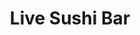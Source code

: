 ---
layout: place
title: "Live Sushi Bar"
permalink: /california/san-francisco/live-sushi-bar.html
stateAbbr: CA
stateName: California
cityName: San Francisco
seo:
  name: "Live Sushi Bar"
  type: Restaurant
  links: http://www.livesushibar.com/
description: "Wood-paneled Japanese neighborhood venue serving rolls, sashimi, live preparations & bento boxes. Looking for sushi in San Francisco, California? Check out L..."
place_id: ChIJtSa-BDN-j4ARVOuKy9mDdhw
photos:
  - name: >-
      places/ChIJtSa-BDN-j4ARVOuKy9mDdhw/photos/AeeoHcJa-kiSHxPjjojsMjQVODkaSCBMy5rtwPjjgzbohiYXk8KTIwA_nNn9PK7xyO-dyqQaUNgr-chpOkT3qIxDG0BDkG1FSIpkqKqc9PZXnJrlvtREbfKetPmVljqQk0AQcGc9pSijPJrD4F-L56ha-YVWaWI4P3mhWQcbyEoOr1aCXA6za8btRLZEgg3BH5StKaS9xjn4WS60bi6cw0LLxsi6uV2VxA_UyP0gnQb4Dmd09FzN1E32TEXYGcA9FEigBL2vME7yOuyMnyIOHjXglviNqoJaqFZl8aT3eDXzPAoTYw
    widthPx: 1200
    heightPx: 1500
    authorAttributions:
      - displayName: Live Sushi Bar
        uri: https://maps.google.com/maps/contrib/111533785196597427413
        photoUri: >-
          https://lh3.googleusercontent.com/a-/ALV-UjWg5oMGhkFjHwCDkMojqRvJi6BoA9qETnLkBNYgkEtc8mMR2zE=s100-p-k-no-mo
    flagContentUri: >-
      https://www.google.com/local/imagery/report/?cb_client=maps_api_places.places_api&image_key=!1e10!2sAF1QipORPA26K8R4W-m2fKIjXDWmeKsGaYtldJwTUBT6&hl=en-US
    googleMapsUri: >-
      https://www.google.com/maps/place//data=!3m4!1e2!3m2!1sAF1QipORPA26K8R4W-m2fKIjXDWmeKsGaYtldJwTUBT6!2e10!4m2!3m1!1s0x808f7e3304be26b5:0x1c7683d9cb8aeb54
  - name: >-
      places/ChIJtSa-BDN-j4ARVOuKy9mDdhw/photos/AeeoHcI7moMbOye8Ayv2guuo08CZ9zm3E_NK0NA49OspVnE1AQ4giGS9d2dTCb_VL9tSv5BTDyKqmdARWTqanqDO2qYqcJgkQpBRHqYeTkABid7Ab7qateyHOPr6V2m6IScZXGqjX2asKd6fPcsujZpWIhZVZt7lIkUuqLxOQONFzZbntn2aCE7_V4bAHQITy44Kw667-b8cjirXBGBnAujo9b2j9JaTyPaKmfACZJSz13WK0INIdKW0Zq_IZ9lv6Jh5NUPU3VF58ZjwfZkoykeYo52iDXtTb3t1SyDmCn1tZUipvw
    widthPx: 1200
    heightPx: 1500
    authorAttributions:
      - displayName: Live Sushi Bar
        uri: https://maps.google.com/maps/contrib/111533785196597427413
        photoUri: >-
          https://lh3.googleusercontent.com/a-/ALV-UjWg5oMGhkFjHwCDkMojqRvJi6BoA9qETnLkBNYgkEtc8mMR2zE=s100-p-k-no-mo
    flagContentUri: >-
      https://www.google.com/local/imagery/report/?cb_client=maps_api_places.places_api&image_key=!1e10!2sAF1QipNLLUdTwSoUt0IfxA3rtuE2BAsO9LNRcd-vNT3F&hl=en-US
    googleMapsUri: >-
      https://www.google.com/maps/place//data=!3m4!1e2!3m2!1sAF1QipNLLUdTwSoUt0IfxA3rtuE2BAsO9LNRcd-vNT3F!2e10!4m2!3m1!1s0x808f7e3304be26b5:0x1c7683d9cb8aeb54
  - name: >-
      places/ChIJtSa-BDN-j4ARVOuKy9mDdhw/photos/AeeoHcIOEiueNrIVkHHbdL9KNtBG9U4KjxosQZ16KZy9BHI3-cLgnffRlPzxfByp9iT8befnk1-o4J_9WAomO8t6gx6goQmlDqV8oRQlLZ5BJ2-BVmiUICbChri-_KC7tN3YjEjfMbMj23P5R4pCaVF6K2XCRb3mac787iIDmFi28ONerlIhZpfzOn2PZYR1Zd10X75PMGSU61_TuLKJmCYGgeDxCXNWH2FgGttBmP9MCgJRCM97vtU3VDlB9s69qQE0UAU7C3XSRU3BvIUqOTiiFkaTiRKb8uuCRuaYkSXcHBhKtjdLfqS80vi098zwTzqXuhkKik4UqjuZ54-wrz6ltoPEIDxXdathscMdRhDoKUbOdQ9FZb3wF0eTGxuE4a0GbNn1BahdaW-P_QaVa6APmsSTH1tHxvs7ZlB4cip3NMPbWQ
    widthPx: 4080
    heightPx: 3072
    authorAttributions:
      - displayName: Jessica C
        uri: https://maps.google.com/maps/contrib/112515412570435993286
        photoUri: >-
          https://lh3.googleusercontent.com/a-/ALV-UjXTZudVm8H0JZBCtoG1Yj21thQZqGk1mH6MeijRwj-uXHl_efk-Xw=s100-p-k-no-mo
    flagContentUri: >-
      https://www.google.com/local/imagery/report/?cb_client=maps_api_places.places_api&image_key=!1e10!2sCIHM0ogKEICAgMCwzonMRw&hl=en-US
    googleMapsUri: >-
      https://www.google.com/maps/place//data=!3m4!1e2!3m2!1sCIHM0ogKEICAgMCwzonMRw!2e10!4m2!3m1!1s0x808f7e3304be26b5:0x1c7683d9cb8aeb54
  - name: >-
      places/ChIJtSa-BDN-j4ARVOuKy9mDdhw/photos/AeeoHcIhLZ72noEDdRCVMFEJbm41P7jt9DOjNsC-ghNX5RIkieADsjcg2wiuQ99-PHH803Ci5zn6vujJjH5Heb96qZkDL3mGHFKWy1GF0mS0aTYFnoVrgvbbl9-7RhYLtw98PgBXkOZORVnU-uPUqji7wB9BKFUXTo5AP6zSYeNG9Ao9m7JwnTUNsGTr60AY1La0EUgur2ZVYegUZbV3UcgBsDYmLN_wRWSc8XtRgrUtC3cRaIHaakixK940OI_crOny8mTCBgwP5k1mjnO_d6yIMtDdh7Z6KJMe8ck7uypWc7svHa0Elo2demzJwEYtgMz_L0ajKsxB-Kmpz0lmi4a0k4cAeO8XHqsPC4BA8yJ-t7t0jegH3ymSNOyO7CncJRRbseG9m-nHzNPTVieosEhalstux9Eviezp4473rG0oKyc
    widthPx: 3540
    heightPx: 2377
    authorAttributions:
      - displayName: Alzila
        uri: https://maps.google.com/maps/contrib/104697953974124489732
        photoUri: >-
          https://lh3.googleusercontent.com/a-/ALV-UjUBGmPMuR0Nj40Ns5NtKwnK2bQ8A-KdNZlGKk18ESN0L0iNGNX9=s100-p-k-no-mo
    flagContentUri: >-
      https://www.google.com/local/imagery/report/?cb_client=maps_api_places.places_api&image_key=!1e10!2sCIHM0ogKEICAgMDgjo7ebQ&hl=en-US
    googleMapsUri: >-
      https://www.google.com/maps/place//data=!3m4!1e2!3m2!1sCIHM0ogKEICAgMDgjo7ebQ!2e10!4m2!3m1!1s0x808f7e3304be26b5:0x1c7683d9cb8aeb54
  - name: >-
      places/ChIJtSa-BDN-j4ARVOuKy9mDdhw/photos/AeeoHcJ9-ve-kWye7TJTKBLPvH9AcDbrT0YcaXc0rA-rb85X9V9m_FTxU7Nshizt6NvI3dbA17zDsvkaJ3SVuY_WL2DqTy4zT2xbTk6nmQpp1W5UmNGdG46OAaacHf5nTCvynnrxXVSPjTRjn0yUf58OhWNphjOUhCzSycYBKGV6RCF6hBDtTWP0pUYJ15lztWany_CC3oLk1yy539v45i2hgrxqV3alU6fJUBZnbg3PFF-EpGhAmCvf1rxhjmP9qkA9dBrjYxDA3F1X8Nwgxw_xZRyhtgApqIyZMZcWJjXSsYK9PePco6J-bZcgOcNQkm_HUBW6hWEeFSWyUVY4w7p7nclmq9QdTyZCHlrMMQn3gJB3wSGMVemNLiBA4gmg1EiAyJ8t89zxe-s7z63ppx_Eqr3rYjev49ZzD_rmkEK0n_SRjmU1
    widthPx: 1312
    heightPx: 1312
    authorAttributions:
      - displayName: Trap Speed 1320
        uri: https://maps.google.com/maps/contrib/107721404123505875377
        photoUri: >-
          https://lh3.googleusercontent.com/a-/ALV-UjVPir16NqDk30VJ3ieukWXeNZebRCillilQeouOFFJbkgxNyPvfFQ=s100-p-k-no-mo
    flagContentUri: >-
      https://www.google.com/local/imagery/report/?cb_client=maps_api_places.places_api&image_key=!1e10!2sCIHM0ogKEICAgICnzvvgvAE&hl=en-US
    googleMapsUri: >-
      https://www.google.com/maps/place//data=!3m4!1e2!3m2!1sCIHM0ogKEICAgICnzvvgvAE!2e10!4m2!3m1!1s0x808f7e3304be26b5:0x1c7683d9cb8aeb54
  - name: >-
      places/ChIJtSa-BDN-j4ARVOuKy9mDdhw/photos/AeeoHcKAjIQE8qkqr5ITAxbLuxr7ZDRxI5c1YLsXbwRNyIKfWd1O9dCT9_vdONobvht4K46qNpacjvhPcACyKlXXAvbENLOTR0usj9Ghsv-mCCItDHLlmpU1IaMzQ0neTkfJCu6Zs5JtSMCICBLX5mdMwGtGUyPYUeJ32ZLhtbAkX0fkohRN3Qve5AxSbyIH1AmHJMokvyK0Cp3dmBRT6fYIEQKcpwOUAqEdnTSqZwO2oTnAWI98esGPIW9PsvPYsJOEW28QwF77jXAWcslq_OHQuTuuAZwRTRc0do40BzRObVIlAYUNJ1jY_KSadYw6B3dK8b35XzqMsXZ9xSHrKWPG3GhZkvmG0JwwWwvme0KlDibOmhHYK8hlmCD3VRKXiBbXnPdESdhSCCgAw5GaZFjH2QzWdZnwo8Sf0uJ8OYJpLs3f1vpn
    widthPx: 3024
    heightPx: 4032
    authorAttributions:
      - displayName: Christopher Chen
        uri: https://maps.google.com/maps/contrib/117089558398418755430
        photoUri: >-
          https://lh3.googleusercontent.com/a-/ALV-UjURFHqZFo9Ufmt4Qir-wxK_ocmkOd0AtluQ1J3Ytoyq1MOa-kOf=s100-p-k-no-mo
    flagContentUri: >-
      https://www.google.com/local/imagery/report/?cb_client=maps_api_places.places_api&image_key=!1e10!2sCIHM0ogKEICAgICZ4-3O9wE&hl=en-US
    googleMapsUri: >-
      https://www.google.com/maps/place//data=!3m4!1e2!3m2!1sCIHM0ogKEICAgICZ4-3O9wE!2e10!4m2!3m1!1s0x808f7e3304be26b5:0x1c7683d9cb8aeb54
  - name: >-
      places/ChIJtSa-BDN-j4ARVOuKy9mDdhw/photos/AeeoHcKmMuTQAMbJFNHELcaUVJz_fbLM1xDR5TFe-OxgUfDNnEj3a4ft12GZTvdFaLqjHbTQCv1-vFkf6zd20WQkxNwVseD89_fFxU-I5NsnT7yVeFmfiJMtt7HXn4D6RLQMVY2NNowxXIXrDpKkA2jx7p06U7i9JalU7cuBZKiH67OytH0d59fBiDktfVjguSNL1INr5fU1187Wf58wE09UifYx6c9QYFAKR52TkiC1cf7Y7yeLAfg02OreBw8ZFfv2zJU_BqedrZqP73SBW58PpcKFh1y_1JYFUdsgX21_Wtnkfg
    widthPx: 1200
    heightPx: 1500
    authorAttributions:
      - displayName: Live Sushi Bar
        uri: https://maps.google.com/maps/contrib/111533785196597427413
        photoUri: >-
          https://lh3.googleusercontent.com/a-/ALV-UjWg5oMGhkFjHwCDkMojqRvJi6BoA9qETnLkBNYgkEtc8mMR2zE=s100-p-k-no-mo
    flagContentUri: >-
      https://www.google.com/local/imagery/report/?cb_client=maps_api_places.places_api&image_key=!1e10!2sAF1QipOfN9Y1UeMbZzWV8nAqZmASd3m24oTpeYS3c3Vd&hl=en-US
    googleMapsUri: >-
      https://www.google.com/maps/place//data=!3m4!1e2!3m2!1sAF1QipOfN9Y1UeMbZzWV8nAqZmASd3m24oTpeYS3c3Vd!2e10!4m2!3m1!1s0x808f7e3304be26b5:0x1c7683d9cb8aeb54
  - name: >-
      places/ChIJtSa-BDN-j4ARVOuKy9mDdhw/photos/AeeoHcIJg_7eWtkO-QFqzX3jtHM5N9HEqFst7JnsDwKJLW10-na25vzgW_Jh3K6B5ZRNGDU1-8JHwij-Oc6ffRKVcf7qBb3oyEAH6NkB1Y6g1RqQQdH6e8MSnV4iG8Q_4zmgLrKNyC_K6RyVKzXWZKzSD2PHYpyQE4rozCFGJc3gmN0ZACybcPXJX6hV32rJxdFg9i2iHyWwjEHd--nL_NWiVJG3zpSBrL0jYnnBBwY-5VwOq_fYU5QO1WV_Xq6pMpksuxsl8JS58-8nJ2MI-2bJRsBy_mmW8-uabKeVdSt0u4nhFDqPkFTFrJVXH0zJ8r4cs02sJYnZ--bjtuSeDlF1lUZveo19u_EQ8ToBFnwRlv5gb4MDad1AYta9DC2hjPC9Jc5oTik-kjNQZbHw7PR28TgjA_rnZb90VMLJy8R4sNgmGg
    widthPx: 4032
    heightPx: 3024
    authorAttributions:
      - displayName: Shaun Wang
        uri: https://maps.google.com/maps/contrib/118427088283194942718
        photoUri: >-
          https://lh3.googleusercontent.com/a-/ALV-UjWQ1Euwus5Ni_ICeehXenXSJIrWMjMX-MheyS4vviCZEx7DAuXYIw=s100-p-k-no-mo
    flagContentUri: >-
      https://www.google.com/local/imagery/report/?cb_client=maps_api_places.places_api&image_key=!1e10!2sCIHM0ogKEICAgIDhn7mkEg&hl=en-US
    googleMapsUri: >-
      https://www.google.com/maps/place//data=!3m4!1e2!3m2!1sCIHM0ogKEICAgIDhn7mkEg!2e10!4m2!3m1!1s0x808f7e3304be26b5:0x1c7683d9cb8aeb54
  - name: >-
      places/ChIJtSa-BDN-j4ARVOuKy9mDdhw/photos/AeeoHcJU5JJSsa9V3JQMsdzsh1aiC92yWAtB5VTwRx0rSIrW0GklAWpXXz5ilPHste0XvImybXtT6R_fbh09JrSqxU0IU0jJkArtQpW7b0WduuySUtzTPcL6eWzVQ0o6bKgwmVh12Iz0NJTA4poblQNz0uNaAy1voe8iToUe404A1u4zV-hwqKJ63vOt-h49SLjuwYzKEDFAzO7ansovL3U1doTz-T2B3DggN-QjV_mW21vgp8rn5bRQnpZPVaZZYQqPwvQITtPDUhDX0eNdQKUpxiOOxz1S4yQBEVjwK7w4ZcplMq-F_V6t5-ijx0VsnHgPAvQkbyunV-kiYt4FzZyLH5f1DSmG8RMmXDCuxfyEnhqBYIa8I59xYwQZMy49ozGq3iVi9kBYYB9LUmnaD5AKRevGJWj8wl1qs2HN0wz8ZDcLgaw
    widthPx: 3024
    heightPx: 4032
    authorAttributions:
      - displayName: Alzila
        uri: https://maps.google.com/maps/contrib/104697953974124489732
        photoUri: >-
          https://lh3.googleusercontent.com/a-/ALV-UjUBGmPMuR0Nj40Ns5NtKwnK2bQ8A-KdNZlGKk18ESN0L0iNGNX9=s100-p-k-no-mo
    flagContentUri: >-
      https://www.google.com/local/imagery/report/?cb_client=maps_api_places.places_api&image_key=!1e10!2sCIHM0ogKEICAgMDgjo7erQE&hl=en-US
    googleMapsUri: >-
      https://www.google.com/maps/place//data=!3m4!1e2!3m2!1sCIHM0ogKEICAgMDgjo7erQE!2e10!4m2!3m1!1s0x808f7e3304be26b5:0x1c7683d9cb8aeb54
  - name: >-
      places/ChIJtSa-BDN-j4ARVOuKy9mDdhw/photos/AeeoHcJe23Eanr0jkSv1HEvaszFH22t_Bvb8eIdd1nm2gCjJRASrn8comTZaCU05Kt4HNkvsBI2wWS8287rp6Sk7PCcKZMTzu3KP5x_8nBSrghu3OfSV2ukzFubYGnf-087HvQmwR-nIZbN05uaBJbEmdbOSR0tsivoa2aAs4iGzBPrJwKaVlWc-4Xjci-lACUVh81QlHJjupUph6hSjpsY0MeTliA92Enj4E9ZcMqFxpHc0ppzQdRiRTScWtHMTOnR3ffy-7NNtUCdOBcyiUVrhX9dDYzjOKVnk5qKIAgbDssHcjrwELBjw0-k1Ouqm6GBH_vgaVdj5oRMLy3kNp7_ew0u-ogUFnZx86Vmn0VFVLkgkQp-4gqRae_NKh_a88AgmBsByfGvQVLqfNx3Z1Le6ODda-WTS39E5zSXloxLDRXZIFw
    widthPx: 4032
    heightPx: 3024
    authorAttributions:
      - displayName: Carolin Sturtevant
        uri: https://maps.google.com/maps/contrib/100732144508450381038
        photoUri: >-
          https://lh3.googleusercontent.com/a-/ALV-UjUsQajwy7m0OU3HfTk2OWyOm0MpOaEP25a5yIt4NSU9WHnJMtairw=s100-p-k-no-mo
    flagContentUri: >-
      https://www.google.com/local/imagery/report/?cb_client=maps_api_places.places_api&image_key=!1e10!2sCIHM0ogKEICAgIDb_oDodw&hl=en-US
    googleMapsUri: >-
      https://www.google.com/maps/place//data=!3m4!1e2!3m2!1sCIHM0ogKEICAgIDb_oDodw!2e10!4m2!3m1!1s0x808f7e3304be26b5:0x1c7683d9cb8aeb54
address: 2001 17th St, San Francisco, CA 94103, USA
street: 2001 17th St
city: San Francisco
state: CA
zip: '94103'
country: USA
neighborhood: Potrero Hill
latitude: '37.764602'
longitude: '-122.403712'
accessibility_options:
  wheelchairAccessibleEntrance: true
  wheelchairAccessibleSeating: true
business_status: OPERATIONAL
name: Live Sushi Bar
google_maps_links:
  directionsUri: >-
    https://www.google.com/maps/dir//''/data=!4m7!4m6!1m1!4e2!1m2!1m1!1s0x808f7e3304be26b5:0x1c7683d9cb8aeb54!3e0
  placeUri: https://maps.google.com/?cid=2050971651759860564
  writeAReviewUri: >-
    https://www.google.com/maps/place//data=!4m3!3m2!1s0x808f7e3304be26b5:0x1c7683d9cb8aeb54!12e1
  reviewsUri: >-
    https://www.google.com/maps/place//data=!4m4!3m3!1s0x808f7e3304be26b5:0x1c7683d9cb8aeb54!9m1!1b1
  photosUri: >-
    https://www.google.com/maps/place//data=!4m3!3m2!1s0x808f7e3304be26b5:0x1c7683d9cb8aeb54!10e5
primary_type: Sushi Restaurant
opening_hours:
  regular: null
  current: null
secondary_opening_hours:
  regular:
    weekdayDescriptions: null
    type: null
  current:
    weekdayDescriptions: null
    type: null
phone: (415) 861-8610
price_level: PRICE_LEVEL_MODERATE
price_range: null
rating: '4.3'
rating_count: 685
website: http://www.livesushibar.com/
reviews:
  - name: >-
      places/ChIJtSa-BDN-j4ARVOuKy9mDdhw/reviews/ChZDSUhNMG9nS0VJQ0FnTURnam83ZURREAE
    relativePublishTimeDescription: a month ago
    rating: 5
    text:
      text: >-
        Been wanting to try this place for awhile since it was recommended to
        me, but it is always packed in there. Finally I got to give it a shot,
        the restaurant is pretty compact with a modern ambiance. Service and
        food were great which I left super satisfied. Definitely will be back!
      languageCode: en
    originalText:
      text: >-
        Been wanting to try this place for awhile since it was recommended to
        me, but it is always packed in there. Finally I got to give it a shot,
        the restaurant is pretty compact with a modern ambiance. Service and
        food were great which I left super satisfied. Definitely will be back!
      languageCode: en
    authorAttribution:
      displayName: Alzila
      uri: https://www.google.com/maps/contrib/104697953974124489732/reviews
      photoUri: >-
        https://lh3.googleusercontent.com/a-/ALV-UjUBGmPMuR0Nj40Ns5NtKwnK2bQ8A-KdNZlGKk18ESN0L0iNGNX9=s128-c0x00000000-cc-rp-mo-ba6
    publishTime: '2025-02-24T18:03:22.325262Z'
    flagContentUri: >-
      https://www.google.com/local/review/rap/report?postId=ChZDSUhNMG9nS0VJQ0FnTURnam83ZURREAE&d=17924085&t=1
    googleMapsUri: >-
      https://www.google.com/maps/reviews/data=!4m6!14m5!1m4!2m3!1sChZDSUhNMG9nS0VJQ0FnTURnam83ZURREAE!2m1!1s0x808f7e3304be26b5:0x1c7683d9cb8aeb54
  - name: >-
      places/ChIJtSa-BDN-j4ARVOuKy9mDdhw/reviews/ChZDSUhNMG9nS0VJQ0FnSURiX29Eb1p3EAE
    relativePublishTimeDescription: 6 months ago
    rating: 5
    text:
      text: >-
        Excellent Dragon Roll and tea just wished the tea had an option of sugar
        or honey.


        Wonderful customer service!


        Our waitress was fabulous!! She went above and beyond.


        The other sushi (either California Roll or Crunchy Roll) and the veggies
        in the tempura were just okay.  The shrimp tempura was so good though!
      languageCode: en
    originalText:
      text: >-
        Excellent Dragon Roll and tea just wished the tea had an option of sugar
        or honey.


        Wonderful customer service!


        Our waitress was fabulous!! She went above and beyond.


        The other sushi (either California Roll or Crunchy Roll) and the veggies
        in the tempura were just okay.  The shrimp tempura was so good though!
      languageCode: en
    authorAttribution:
      displayName: Carolin Sturtevant
      uri: https://www.google.com/maps/contrib/100732144508450381038/reviews
      photoUri: >-
        https://lh3.googleusercontent.com/a-/ALV-UjUsQajwy7m0OU3HfTk2OWyOm0MpOaEP25a5yIt4NSU9WHnJMtairw=s128-c0x00000000-cc-rp-mo-ba5
    publishTime: '2024-10-09T05:39:48.040465Z'
    flagContentUri: >-
      https://www.google.com/local/review/rap/report?postId=ChZDSUhNMG9nS0VJQ0FnSURiX29Eb1p3EAE&d=17924085&t=1
    googleMapsUri: >-
      https://www.google.com/maps/reviews/data=!4m6!14m5!1m4!2m3!1sChZDSUhNMG9nS0VJQ0FnSURiX29Eb1p3EAE!2m1!1s0x808f7e3304be26b5:0x1c7683d9cb8aeb54
  - name: >-
      places/ChIJtSa-BDN-j4ARVOuKy9mDdhw/reviews/ChdDSUhNMG9nS0VJQ0FnSUNXb1BDQi1nRRAB
    relativePublishTimeDescription: 3 years ago
    rating: 5
    text:
      text: >-
        Went here with my hubby since it was a beautiful day and we were
        suddenly craving for sushi. Tried this and loved it! The food was
        delicious and the service was very nice. Came in with hungry stomachs
        and left with very happy and full ones! Will definitely recommend and be
        back!


        Here were some of the things we had!
      languageCode: en
    originalText:
      text: >-
        Went here with my hubby since it was a beautiful day and we were
        suddenly craving for sushi. Tried this and loved it! The food was
        delicious and the service was very nice. Came in with hungry stomachs
        and left with very happy and full ones! Will definitely recommend and be
        back!


        Here were some of the things we had!
      languageCode: en
    authorAttribution:
      displayName: Jade Fleishhacker
      uri: https://www.google.com/maps/contrib/102921834748250752049/reviews
      photoUri: >-
        https://lh3.googleusercontent.com/a-/ALV-UjVU27zAu017bD5c3BrDvrczJUkj03wTaFLi2rotF0XouSSUvRxh=s128-c0x00000000-cc-rp-mo-ba4
    publishTime: '2022-02-14T20:45:13.480306Z'
    flagContentUri: >-
      https://www.google.com/local/review/rap/report?postId=ChdDSUhNMG9nS0VJQ0FnSUNXb1BDQi1nRRAB&d=17924085&t=1
    googleMapsUri: >-
      https://www.google.com/maps/reviews/data=!4m6!14m5!1m4!2m3!1sChdDSUhNMG9nS0VJQ0FnSUNXb1BDQi1nRRAB!2m1!1s0x808f7e3304be26b5:0x1c7683d9cb8aeb54
  - name: >-
      places/ChIJtSa-BDN-j4ARVOuKy9mDdhw/reviews/ChdDSUhNMG9nS0VJQ0FnSUNaNC0zTzF3RRAB
    relativePublishTimeDescription: a year ago
    rating: 2
    text:
      text: >-
        Came here with my wife for dinner tonight (9/16/23) and the fish gave me
        food poisoning 🤮.


        Food tasted very average. Kitchen took a long time to prep the food and
        there was something wrong with the fish. We ordered the sashimi for 2,
        oysters, and 2 hand rolls. I’ve been sick in the bathroom for the entire
        evening since I came home from Live Sushi Bar (it’s now 1:30am as I
        write this review).


        The service was very good which is why I gave 2 stars. The servers were
        very attentive and friendly.


        I really wanted to like this place because it had good reviews. I won’t
        be coming back and I would not recommend this place unless you enjoy
        puking your guts out 🤢.
      languageCode: en
    originalText:
      text: >-
        Came here with my wife for dinner tonight (9/16/23) and the fish gave me
        food poisoning 🤮.


        Food tasted very average. Kitchen took a long time to prep the food and
        there was something wrong with the fish. We ordered the sashimi for 2,
        oysters, and 2 hand rolls. I’ve been sick in the bathroom for the entire
        evening since I came home from Live Sushi Bar (it’s now 1:30am as I
        write this review).


        The service was very good which is why I gave 2 stars. The servers were
        very attentive and friendly.


        I really wanted to like this place because it had good reviews. I won’t
        be coming back and I would not recommend this place unless you enjoy
        puking your guts out 🤢.
      languageCode: en
    authorAttribution:
      displayName: Christopher Chen
      uri: https://www.google.com/maps/contrib/117089558398418755430/reviews
      photoUri: >-
        https://lh3.googleusercontent.com/a-/ALV-UjURFHqZFo9Ufmt4Qir-wxK_ocmkOd0AtluQ1J3Ytoyq1MOa-kOf=s128-c0x00000000-cc-rp-mo-ba4
    publishTime: '2023-09-17T08:29:51.667304Z'
    flagContentUri: >-
      https://www.google.com/local/review/rap/report?postId=ChdDSUhNMG9nS0VJQ0FnSUNaNC0zTzF3RRAB&d=17924085&t=1
    googleMapsUri: >-
      https://www.google.com/maps/reviews/data=!4m6!14m5!1m4!2m3!1sChdDSUhNMG9nS0VJQ0FnSUNaNC0zTzF3RRAB!2m1!1s0x808f7e3304be26b5:0x1c7683d9cb8aeb54
  - name: >-
      places/ChIJtSa-BDN-j4ARVOuKy9mDdhw/reviews/ChdDSUhNMG9nS0VJQ0FnSURWZ0xPZXZRRRAB
    relativePublishTimeDescription: a year ago
    rating: 5
    text:
      text: >-
        Really enjoyed the chirashi and the omakase box special. Fish was very
        fresh and the omakase was very unique. We enjoyed all of it very much.
        The staff was nice despite an initial period of confusion about how long
        the wait was or whether we could even get a table. But once we were
        seated the staff were great. Atmosphere is cute. Looks somewhat updated,
        not a huge fan of loud music in any restaurant. So if you're looking for
        a quiet dinner out then you might want to go elsewhere, but the food
        alone is worth it. We were curious about the noodle soups, and I like to
        go back for that. Even though this is a sushi place, the soups that
        other people ordered looked promising.
      languageCode: en
    originalText:
      text: >-
        Really enjoyed the chirashi and the omakase box special. Fish was very
        fresh and the omakase was very unique. We enjoyed all of it very much.
        The staff was nice despite an initial period of confusion about how long
        the wait was or whether we could even get a table. But once we were
        seated the staff were great. Atmosphere is cute. Looks somewhat updated,
        not a huge fan of loud music in any restaurant. So if you're looking for
        a quiet dinner out then you might want to go elsewhere, but the food
        alone is worth it. We were curious about the noodle soups, and I like to
        go back for that. Even though this is a sushi place, the soups that
        other people ordered looked promising.
      languageCode: en
    authorAttribution:
      displayName: JP G
      uri: https://www.google.com/maps/contrib/104500794040124164683/reviews
      photoUri: >-
        https://lh3.googleusercontent.com/a-/ALV-UjVPSWsSiC1SKEIbp0mvAtiuE-PWe3ABjYXDlp7VB7-4KaulxpP-og=s128-c0x00000000-cc-rp-mo-ba6
    publishTime: '2023-12-10T07:02:35.365696Z'
    flagContentUri: >-
      https://www.google.com/local/review/rap/report?postId=ChdDSUhNMG9nS0VJQ0FnSURWZ0xPZXZRRRAB&d=17924085&t=1
    googleMapsUri: >-
      https://www.google.com/maps/reviews/data=!4m6!14m5!1m4!2m3!1sChdDSUhNMG9nS0VJQ0FnSURWZ0xPZXZRRRAB!2m1!1s0x808f7e3304be26b5:0x1c7683d9cb8aeb54
parking_options:
  freeStreetParking: true
  valetParking: false
payment_options:
  acceptsCreditCards: true
  acceptsDebitCards: true
  acceptsCashOnly: false
  acceptsNfc: true
allow_dogs: null
curbside_pickup: null
delivery: true
dine_in: true
good_for_children: null
good_for_groups: true
good_for_sports: false
live_music: false
menu_for_children: false
outdoor_seating: false
reservable: true
restroom: true
serves_beer: true
serves_breakfast: false
serves_brunch: false
serves_cocktails: true
serves_coffee: false
serves_dinner: true
serves_dessert: true
serves_lunch: true
serves_vegetarian_food: null
serves_wine: true
takeout: true
summary: >-
  Wood-paneled Japanese neighborhood venue serving rolls, sashimi, live
  preparations & bento boxes.

---